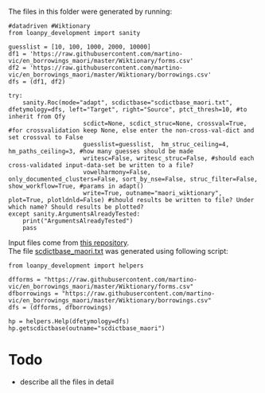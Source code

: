 The files in this folder were generated by running:
```
#datadriven #Wiktionary
from loanpy_development import sanity

guesslist = [10, 100, 1000, 2000, 10000]
df1 = 'https://raw.githubusercontent.com/martino-vic/en_borrowings_maori/master/Wiktionary/forms.csv'
df2 = 'https://raw.githubusercontent.com/martino-vic/en_borrowings_maori/master/Wiktionary/borrowings.csv'
dfs = (df1, df2)

try:
    sanity.Roc(mode="adapt", scdictbase="scdictbase_maori.txt", dfetymology=dfs, left="Target", right="Source", ptct_thresh=10, #to inherit from Qfy
                     scdict=None, scdict_struc=None, crossval=True, #for crossvalidation keep None, else enter the non-cross-val-dict and set crossval to False
                     guesslist=guesslist,  hm_struc_ceiling=4, hm_paths_ceiling=3, #how many guesses should be made
                     writesc=False, writesc_struc=False, #should each cross-validated input-data-set be written to a file?
                     vowelharmony=False, only_documented_clusters=False, sort_by_nse=False, struc_filter=False, show_workflow=True, #params in adapt()
                     write=True, outname="maori_wiktionary", plot=True, plotldnld=False) #should results be written to file? Under which name? Should results be plotted?
except sanity.ArgumentsAlreadyTested:
    print("ArgumentsAlreadyTested")
    pass
```

Input files come from [this repository](https://github.com/martino-vic/en_borrowings_maori).  
The file [scdictbase_maori.txt](https://github.com/martino-vic/loanpy/blob/development/data/scdictbase_maori.txt) was generated using following script:

```
from loanpy_development import helpers

dfforms = "https://raw.githubusercontent.com/martino-vic/en_borrowings_maori/master/Wiktionary/forms.csv" 
dfborrowings = "https://raw.githubusercontent.com/martino-vic/en_borrowings_maori/master/Wiktionary/borrowings.csv"
dfs = (dfforms, dfborrowings)

hp = helpers.Help(dfetymology=dfs)
hp.getscdictbase(outname="scdictbase_maori")
```

# Todo
- describe all the files in detail